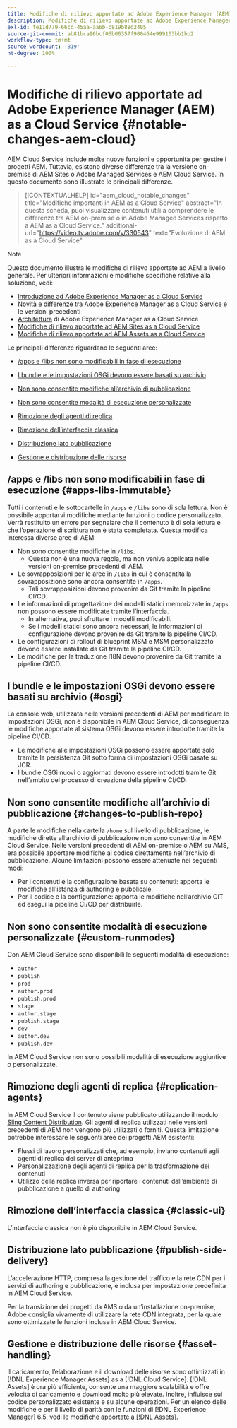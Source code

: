```yaml
---
title: Modifiche di rilievo apportate ad Adobe Experience Manager (AEM) as a Cloud Service
description: Modifiche di rilievo apportate ad Adobe Experience Manager (AEM) as a Cloud Service
exl-id: fe11d779-66cd-45aa-aa6b-c819b88d2405
source-git-commit: ab81bca96bcf06b06357f900464e999163bb1bb2
workflow-type: tm+mt
source-wordcount: '819'
ht-degree: 100%

---
```


# Modifiche di rilievo apportate ad Adobe Experience Manager (AEM) as a Cloud Service {#notable-changes-aem-cloud}

AEM Cloud Service include molte nuove funzioni e opportunità per gestire i progetti AEM. Tuttavia, esistono diverse differenze tra la versione on-premise di AEM Sites o Adobe Managed Services e AEM Cloud Service. In questo documento sono illustrate le principali differenze.

>[!CONTEXTUALHELP]
>id="aem_cloud_notable_changes"
>title="Modifiche importanti in AEM as a Cloud Service"
>abstract="In questa scheda, puoi visualizzare contenuti utili a comprendere le differenze tra AEM on-premise o in Adobe Managed Services rispetto a AEM as a Cloud Service."
>additional-url="https://video.tv.adobe.com/v/330543" text="Evoluzione di AEM as a Cloud Service"


>[!NOTE]
>Questo documento illustra le modifiche di rilievo apportate ad AEM a livello generale. Per ulteriori informazioni e modifiche specifiche relative alla soluzione, vedi:
>
>* [Introduzione ad Adobe Experience Manager as a Cloud Service](/help/overview/introduction.md)
>* [Novità e differenze](/help/overview/what-is-new-and-different.md) tra Adobe Experience Manager as a Cloud Service e le versioni precedenti
>* [Architettura](/help/overview/architecture.md) di Adobe Experience Manager as a Cloud Service
>* [Modifiche di rilievo apportate ad AEM Sites as a Cloud Service](/help/sites-cloud/sites-cloud-changes.md)
>* [Modifiche di rilievo apportate ad AEM Assets as a Cloud Service](/help/assets/assets-cloud-changes.md)


Le principali differenze riguardano le seguenti aree:

* [/apps e /libs non sono modificabili in fase di esecuzione](#apps-libs-immutable)

* [I bundle e le impostazioni OSGi devono essere basati su archivio](#osgi)

* [Non sono consentite modifiche all’archivio di pubblicazione](#changes-to-publish-repo)

* [Non sono consentite modalità di esecuzione personalizzate](#custom-runmodes)

* [Rimozione degli agenti di replica](#replication-agents)

* [Rimozione dell’interfaccia classica](#classic-ui)

* [Distribuzione lato pubblicazione](#publish-side-delivery)

* [Gestione e distribuzione delle risorse](#asset-handling)

## /apps e /libs non sono modificabili in fase di esecuzione {#apps-libs-immutable}

Tutti i contenuti e le sottocartelle in `/apps` e `/libs` sono di sola lettura. Non è possibile apportarvi modifiche mediante funzioni o codice personalizzato. Verrà restituito un errore per segnalare che il contenuto è di sola lettura e che l’operazione di scrittura non è stata completata. Questa modifica interessa diverse aree di AEM:

* Non sono consentite modifiche in `/libs`.
   * Questa non è una nuova regola, ma non veniva applicata nelle versioni on-premise precedenti di AEM.
* Le sovrapposizioni per le aree in `/libs` in cui è consentita la sovrapposizione sono ancora consentite in `/apps`.
   * Tali sovrapposizioni devono provenire da Git tramite la pipeline CI/CD.
* Le informazioni di progettazione dei modelli statici memorizzate in `/apps` non possono essere modificate tramite l’interfaccia.
   * In alternativa, puoi sfruttare i modelli modificabili.
   * Se i modelli statici sono ancora necessari, le informazioni di configurazione devono provenire da Git tramite la pipeline CI/CD.
* Le configurazioni di rollout di blueprint MSM e MSM personalizzato devono essere installate da Git tramite la pipeline CI/CD.
* Le modifiche per la traduzione I18N devono provenire da Git tramite la pipeline CI/CD.

## I bundle e le impostazioni OSGi devono essere basati su archivio {#osgi}

La console web, utilizzata nelle versioni precedenti di AEM per modificare le impostazioni OSGi, non è disponibile in AEM Cloud Service, di conseguenza le modifiche apportate al sistema OSGi devono essere introdotte tramite la pipeline CI/CD.

* Le modifiche alle impostazioni OSGi possono essere apportate solo tramite la persistenza Git sotto forma di impostazioni OSGi basate su JCR.
* I bundle OSGi nuovi o aggiornati devono essere introdotti tramite Git nell’ambito del processo di creazione della pipeline CI/CD.

## Non sono consentite modifiche all’archivio di pubblicazione {#changes-to-publish-repo}

A parte le modifiche nella cartella `/home` sul livello di pubblicazione, le modifiche dirette all’archivio di pubblicazione non sono consentite in AEM Cloud Service. Nelle versioni precedenti di AEM on-premise o AEM su AMS, era possibile apportare modifiche al codice direttamente nell’archivio di pubblicazione. Alcune limitazioni possono essere attenuate nei seguenti modi:

* Per i contenuti e la configurazione basata su contenuti: apporta le modifiche all’istanza di authoring e pubblicale.
* Per il codice e la configurazione: apporta le modifiche nell’archivio GIT ed esegui la pipeline CI/CD per distribuirle.

## Non sono consentite modalità di esecuzione personalizzate {#custom-runmodes}

Con AEM Cloud Service sono disponibili le seguenti modalità di esecuzione:

* `author`
* `publish`
* `prod`
* `author.prod`
* `publish.prod`
* `stage`
* `author.stage`
* `publish.stage`
* `dev`
* `author.dev`
* `publish.dev`

In AEM Cloud Service non sono possibili modalità di esecuzione aggiuntive o personalizzate.

## Rimozione degli agenti di replica {#replication-agents}

In AEM Cloud Service il contenuto viene pubblicato utilizzando il modulo [Sling Content Distribution](https://sling.apache.org/documentation/bundles/content-distribution.html). Gli agenti di replica utilizzati nelle versioni precedenti di AEM non vengono più utilizzati o forniti. Questa limitazione potrebbe interessare le seguenti aree dei progetti AEM esistenti:

* Flussi di lavoro personalizzati che, ad esempio, inviano contenuti agli agenti di replica dei server di anteprima
* Personalizzazione degli agenti di replica per la trasformazione dei contenuti
* Utilizzo della replica inversa per riportare i contenuti dall’ambiente di pubblicazione a quello di authoring

## Rimozione dell’interfaccia classica {#classic-ui}

L’interfaccia classica non è più disponibile in AEM Cloud Service.

## Distribuzione lato pubblicazione {#publish-side-delivery}

L’accelerazione HTTP, compresa la gestione del traffico e la rete CDN per i servizi di authoring e pubblicazione, è inclusa per impostazione predefinita in AEM Cloud Service.

Per la transizione dei progetti da AMS o da un’installazione on-premise, Adobe consiglia vivamente di utilizzare la rete CDN integrata, per la quale sono ottimizzate le funzioni incluse in AEM Cloud Service.

## Gestione e distribuzione delle risorse {#asset-handling}

Il caricamento, l’elaborazione e il download delle risorse sono ottimizzati in [!DNL Experience Manager Assets] as a [!DNL Cloud Service]. [!DNL Assets] è ora più efficiente, consente una maggiore scalabilità e offre velocità di caricamento e download molto più elevate. Inoltre, influisce sul codice personalizzato esistente e su alcune operazioni. Per un elenco delle modifiche e per il livello di parità con le funzioni di [!DNL Experience Manager] 6.5, vedi le [modifiche apportate a [!DNL Assets]](/help/assets/assets-cloud-changes.md).
